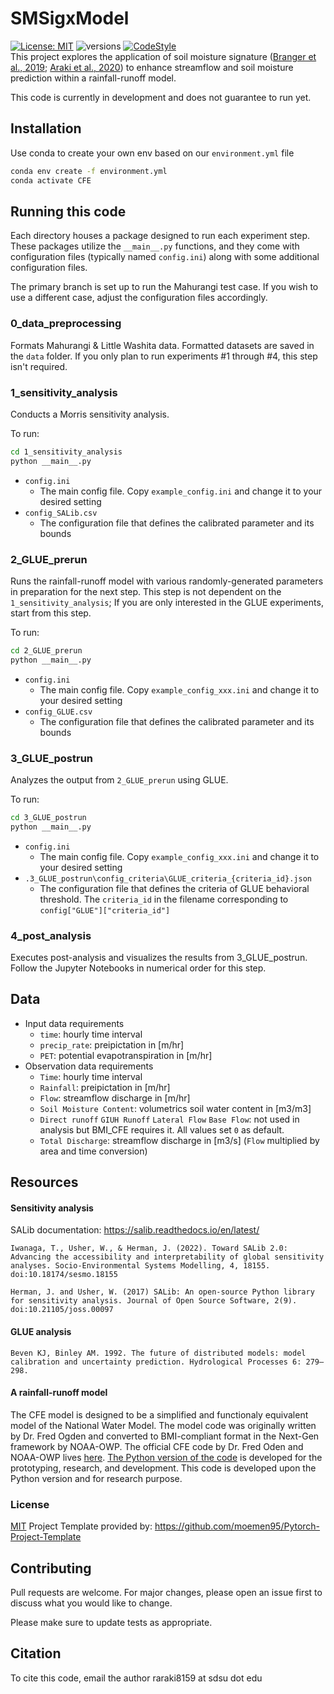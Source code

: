# SMSigxModel
[![License: MIT](https://img.shields.io/badge/License-MIT-yellow.svg)](https://opensource.org/licenses/MIT) ![versions](https://img.shields.io/pypi/pyversions/hydra-core.svg) [![CodeStyle](https://img.shields.io/badge/code%20style-Black-black)]()  
This project explores the application of soil moisture signature ([Branger et al., 2019](https://doi.org/10.1002/hyp.13645); [Araki et al., 2020](https://onlinelibrary.wiley.com/doi/full/10.1002/hyp.14553)) to enhance streamflow and soil moisture prediction within a rainfall-runoff model.

This code is currently in development and does not guarantee to run yet. 

## Installation
Use conda to create your own env based on our ```environment.yml``` file

```bash
conda env create -f environment.yml
conda activate CFE
```

## Running this code
Each directory houses a package designed to run each experiment step. These packages utilize the `__main__.py` functions, and they come with configuration files (typically named `config.ini`) along with some additional configuration files.

The primary branch is set up to run the Mahurangi test case. If you wish to use a different case, adjust the configuration files accordingly.

### 0_data_preprocessing
Formats Mahurangi & Little Washita data. Formatted datasets are saved in the `data` folder. If you only plan to run experiments #1 through #4, this step isn't required.

### 1_sensitivity_analysis
Conducts a Morris sensitivity analysis.

To run:
```bash
cd 1_sensitivity_analysis
python __main__.py
```

- ```config.ini```
    - The main config file. Copy `example_config.ini` and change it to your desired setting
- ```config_SALib.csv```
    - The configuration file that defines the calibrated parameter and its bounds

### 2_GLUE_prerun
Runs the rainfall-runoff model with various randomly-generated parameters in preparation for the next step. This step is not dependent on the `1_sensitivity_analysis`; If you are only interested in the GLUE experiments, start from this step.  

To run:
```bash
cd 2_GLUE_prerun
python __main__.py
```

- ```config.ini```
    - The main config file. Copy `example_config_xxx.ini` and change it to your desired setting
- ```config_GLUE.csv```
    - The configuration file that defines the calibrated parameter and its bounds

### 3_GLUE_postrun 
Analyzes the output from `2_GLUE_prerun` using GLUE.

To run:
```bash
cd 3_GLUE_postrun
python __main__.py
```

- ```config.ini```
    - The main config file. Copy `example_config_xxx.ini` and change it to your desired setting
- ```.3_GLUE_postrun\config_criteria\GLUE_criteria_{criteria_id}.json```
    - The configuration file that defines the criteria of GLUE behavioral threshold. The `criteria_id` in the filename corresponding to `config["GLUE"]["criteria_id"]`

### 4_post_analysis
Executes post-analysis and visualizes the results from 3_GLUE_postrun. Follow the Jupyter Notebooks in numerical order for this step.

## Data
- Input data requirements
  - `time`: hourly time interval
  - `precip_rate`: preipictation in [m/hr]
  - `PET`: potential evapotranspiration in [m/hr]
- Observation data requirements
  - `Time`: hourly time interval
  - `Rainfall`: preipictation in [m/hr]
  - `Flow`: streamflow discharge in [m/hr]
  - `Soil Moisture Content`: volumetrics soil water content in [m3/m3]
  - `Direct runoff` `GIUH Runoff` `Lateral Flow` `Base Flow`: not used in analysis but BMI_CFE requires it. All values set `0` as default. 
  - `Total Discharge`: streamflow discharge in [m3/s] (`Flow` multiplied by area and time conversion)

## Resources

#### Sensitivity analysis 
SALib documentation: https://salib.readthedocs.io/en/latest/

    Iwanaga, T., Usher, W., & Herman, J. (2022). Toward SALib 2.0: Advancing the accessibility and interpretability of global sensitivity analyses. Socio-Environmental Systems Modelling, 4, 18155. doi:10.18174/sesmo.18155

    Herman, J. and Usher, W. (2017) SALib: An open-source Python library for sensitivity analysis. Journal of Open Source Software, 2(9). doi:10.21105/joss.00097

#### GLUE analysis
    Beven KJ, Binley AM. 1992. The future of distributed models: model calibration and uncertainty prediction. Hydrological Processes 6: 279–298. 

#### A rainfall-runoff model
The CFE model is designed to be a simplified and functionaly equivalent model of the National Water Model. The model code was originally written by Dr. Fred Ogden and converted to BMI-compliant format in the Next-Gen framework by NOAA-OWP. The official CFE code by Dr. Fred Oden and NOAA-OWP lives [here](https://github.com/NOAA-OWP/cfe/).  [The Python version of the code](https://github.com/NWC-CUAHSI-Summer-Institute/cfe_py) is developed for the prototyping, research, and development. This code is developed upon the Python version and for research purpose. 

### License
[MIT](https://choosealicense.com/licenses/mit/)
Project Template provided by: https://github.com/moemen95/Pytorch-Project-Template

## Contributing

Pull requests are welcome. For major changes, please open an issue first
to discuss what you would like to change.

Please make sure to update tests as appropriate.

## Citation
To cite this code, email the author raraki8159 at sdsu dot edu